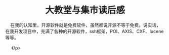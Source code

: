 <h1 align='center'>大教堂与集市读后感</h1>

<p>&nbsp;&nbsp;&nbsp;&nbsp;在我的认知里，开源软件就是免费软件，虽然都说开源不等于免费。说实话，在我开发项目中，充满了各种的开源软件，ssh框架，POI、AXIS、CXF、lucene等等。


</p>
<p>&nbsp;&nbsp;&nbsp;&nbsp;
《/p>
